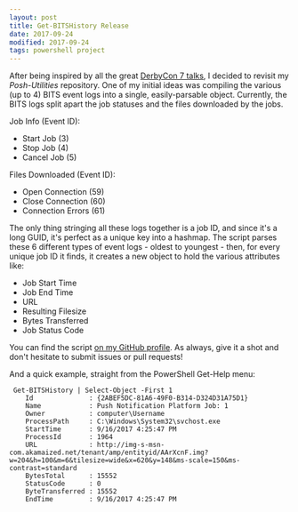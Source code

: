 ```yaml
---
layout: post
title: Get-BITSHistory Release
date: 2017-09-24
modified: 2017-09-24
tags: powershell project
---
```


After being inspired by all the great [DerbyCon 7 talks](http://www.irongeek.com/i.php?page=derbyconstreams), I decided to revisit my _Posh-Utilities_ repository. One of my initial ideas was compiling the various (up to 4) BITS event logs into a single, easily-parsable object.
Currently, the BITS logs split apart the job statuses and the files downloaded by the jobs.

Job Info (Event ID):
* Start Job (3)
* Stop Job (4)
* Cancel Job (5)

Files Downloaded (Event ID):
* Open Connection (59)
* Close Connection (60)
* Connection Errors (61)

The only thing stringing all these logs together is a job ID, and since it's a long GUID, it's perfect as a unique key into a hashmap. The script parses these 6 different types of event logs - oldest to youngest - then, for every unique job ID it finds, it creates a new object to hold the various attributes like:
* Job Start Time
* Job End Time
* URL
* Resulting Filesize
* Bytes Transferred
* Job Status Code

You can find the script [on my GitHub profile](https://github.com/infosec-intern/Posh-Utilities/blob/master/Get-BITSHistory.ps1). As always, give it a shot and don't hesitate to submit issues or pull requests!

And a quick example, straight from the PowerShell Get-Help menu:
```
 Get-BITSHistory | Select-Object -First 1
    Id              : {2ABEF5DC-81A6-49F0-B314-D324D31A75D1}
    Name            : Push Notification Platform Job: 1
    Owner           : computer\Username
    ProcessPath     : C:\Windows\System32\svchost.exe
    StartTime       : 9/16/2017 4:25:47 PM
    ProcessId       : 1964
    URL             : http://img-s-msn-com.akamaized.net/tenant/amp/entityid/AArXcnF.img?w=204&h=100&m=6&tilesize=wide&x=620&y=148&ms-scale=150&ms-contrast=standard
    BytesTotal      : 15552
    StatusCode      : 0
    ByteTransferred : 15552
    EndTime         : 9/16/2017 4:25:47 PM
```